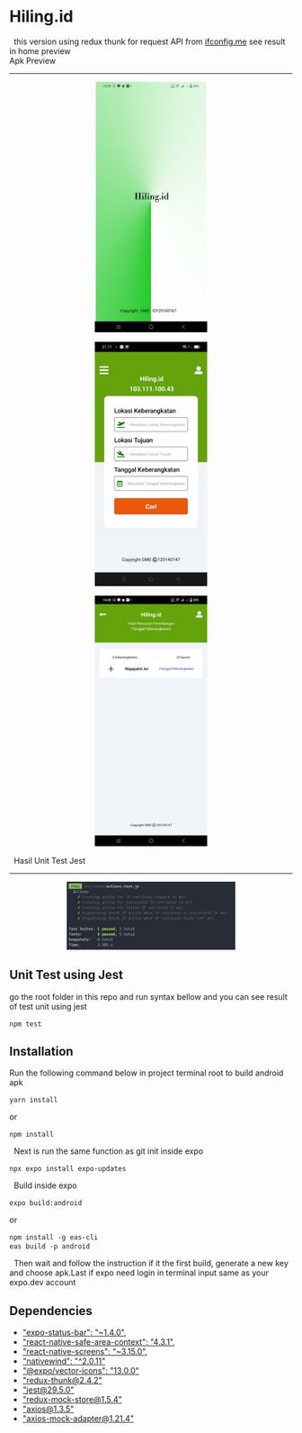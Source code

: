 # Hiling.id

&nbsp;
this version using redux thunk for request API from <a href="https://ifconfig.me/all.json">ifconfig.me</a> see result in home preview <br/>
Apk Preview

---

<p align="center">
    <img width="200px" src="assets/tampilan1.jpg">
</p>

<p align="center">
    <img width="200px" src="assets/tampilan2.jpg">
</p>

<p align="center">
    <img width="200px" src="assets/tampilan3.jpg">
</p>

&nbsp;
Hasil Unit Test Jest

---

<p align="center">
    <img width="300px" src="assets/hasiltest.png">
</p>

## Unit Test using Jest

go the root folder in this repo and run syntax bellow and you can see result of test unit using jest

```
npm test
```

## Installation

Run the following command below in project terminal root to build android apk

```
yarn install
```

or

```
npm install
```

&nbsp;
Next is run the same function as git init inside expo

```
npx expo install expo-updates
```

&nbsp;
Build inside expo

```
expo build:android
```

or

```
npm install -g eas-cli
eas build -p android
```

&nbsp;
Then wait and follow the instruction if it the first build, generate a new key and choose apk.Last if expo need login in terminal input same as your expo.dev account
&nbsp;

## Dependencies

- ["expo-status-bar": "~1.4.0"](https://docs.expo.dev/versions/latest/sdk/status-bar/),
- ["react-native-safe-area-context": "4.3.1"](https://docs.expo.dev/versions/latest/sdk/safe-area-context/),
- ["react-native-screens": "~3.15.0"](https://docs.expo.dev/versions/latest/sdk/screens/),
- ["nativewind": "^2.0.11"](https://www.nativewind.dev/quick-starts/expo)
- ["@expo/vector-icons": "13.0.0"](https://icons.expo.fyi/)
- ["redux-thunk@2.4.2"](https://www.npmjs.com/package/redux-thunk)
- ["jest@29.5.0"](https://jestjs.io/docs/configuration)
- ["redux-mock-store@1.5.4"](https://www.npmjs.com/package/redux-mock-store)
- ["axios@1.3.5"](https://axios-http.com/docs/intro)
- ["axios-mock-adapter@1.21.4"](https://www.npmjs.com/package/axios-mock-adapter)
